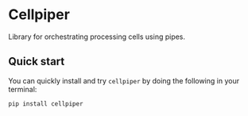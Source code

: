 # Cellpiper

Library for orchestrating processing cells using pipes.

## Quick start

You can quickly install and try `cellpiper` by doing the following in your terminal:

``` bash
pip install cellpiper
```
